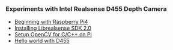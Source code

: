 ### Experiments with Intel Realsense D455 Depth Camera
- [Beginning with Raspberry Pi4](https://github.com/Shaxpy/Raspberry-Pi4)
- [Installing Librealsense SDK 2.0](https://github.com/IntelRealSense/librealsense/blob/master/doc/installation.md)
- [Setup OpenCV for C/C++ on Pi](https://github.com/Shaxpy/Intel_Realsense_D455/tree/master/OpenCV_cpp)
- [Hello world with D455](https://github.com/Shaxpy/Intel_Realsense_D455/tree/master/Testing/intel)
